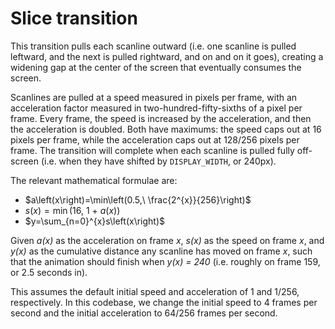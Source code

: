 
# Slice transition

This transition pulls each scanline outward (i.e. one scanline is pulled leftward, and the next is pulled rightward, and on and on it goes), creating a widening gap at the center of the screen that eventually consumes the screen.

Scanlines are pulled at a speed measured in pixels per frame, with an acceleration factor measured in two-hundred-fifty-sixths of a pixel per frame. Every frame, the speed is increased by the acceleration, and then the acceleration is doubled. Both have maximums: the speed caps out at 16 pixels per frame, while the acceleration caps out at 128/256 pixels per frame. The transition will complete when each scanline is pulled fully off-screen (i.e. when they have shifted by `DISPLAY_WIDTH`, or 240px).

The relevant mathematical formulae are:

* $a\left(x\right)=\min\left(0.5,\ \frac{2^{x}}{256}\right)$
* $s\left(x\right)=\min\left(16,\ 1\ +\ a\left(x\right)\right)$
* $y=\sum_{n=0}^{x}s\left(x\right)$

Given *a(x)* as the acceleration on frame *x*, *s(x)* as the speed on frame *x*, and *y(x)* as the cumulative distance any scanline has moved on frame *x*, such that the animation should finish when *y(x) = 240* (i.e. roughly on frame 159, or 2.5 seconds in).

This assumes the default initial speed and acceleration of 1 and 1/256, respectively. In this codebase, we change the initial speed to 4 frames per second and the initial acceleration to 64/256 frames per second.